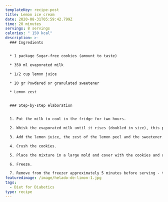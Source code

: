 ```yaml
---
templateKey: recipe-post
title: Lemon ice cream
date: 2020-08-31T05:59:42.799Z
time: 20 minutes
servings: 8 servings
calories: " 150 kcal"
description: >-
  ### Ingredients


  * 1 package Sugar-free cookies (amount to taste)

  * 350 ml evaporated milk

  * 1/2 cup lemon juice

  * 20 gr Powdered or granulated sweetener

  * Lemon zest


  ### Step-by-step elaboration


  1. Put the milk to cool in the fridge for two hours.

  2. Whisk the evaporated milk until it rises (doubled in size), this process can take around 15 minutes (if you have trouble getting the milk to double in size, place the container in which you are whisking the milk over a bowl of ice, the cold will help the milk to incorporate air and rise in size).

  3. Add the lemon juice, the zest of the lemon peel and the sweetener.

  4. Crush the cookies.

  5. Place the mixture in a large mold and cover with the cookies and a little zest.

  6. Freeze.

  7. Remove from the freezer approximately 5 minutes before serving - to soften.
featuredimage: /image/helado-de-limon-1.jpg
tags:
  - Diet for Diabetics
type: recipe
---
```

